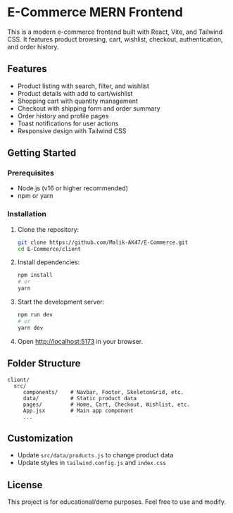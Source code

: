 
# E-Commerce MERN Frontend

This is a modern e-commerce frontend built with React, Vite, and Tailwind CSS. It features product browsing, cart, wishlist, checkout, authentication, and order history.

## Features
- Product listing with search, filter, and wishlist
- Product details with add to cart/wishlist
- Shopping cart with quantity management
- Checkout with shipping form and order summary
- Order history and profile pages
- Toast notifications for user actions
- Responsive design with Tailwind CSS

## Getting Started

### Prerequisites
- Node.js (v16 or higher recommended)
- npm or yarn

### Installation
1. Clone the repository:
	```sh
	git clone https://github.com/Malik-AK47/E-Commerce.git
	cd E-Commerce/client
	```
2. Install dependencies:
	```sh
	npm install
	# or
	yarn
	```
3. Start the development server:
	```sh
	npm run dev
	# or
	yarn dev
	```
4. Open [http://localhost:5173](http://localhost:5173) in your browser.

## Folder Structure
```
client/
  src/
	 components/    # Navbar, Footer, SkeletonGrid, etc.
	 data/          # Static product data
	 pages/         # Home, Cart, Checkout, Wishlist, etc.
	 App.jsx        # Main app component
	 ...
```

## Customization
- Update `src/data/products.js` to change product data
- Update styles in `tailwind.config.js` and `index.css`

## License
This project is for educational/demo purposes. Feel free to use and modify.
